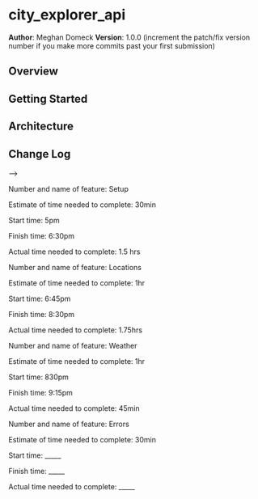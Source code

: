 # city_explorer_api

**Author**: Meghan Domeck
**Version**: 1.0.0 (increment the patch/fix version number if you make more commits past your first submission)

## Overview
<!-- Provide a high level overview of what this application is and why you are building it, beyond the fact that it's an assignment for this class. (i.e. What's your problem domain?) -->

## Getting Started
<!-- What are the steps that a user must take in order to build this app on their own machine and get it running? -->

## Architecture
<!-- Provide a detailed description of the application design. What technologies (languages, libraries, etc) you're using, and any other relevant design information. -->

## Change Log
<!-- Use this area to document the iterative changes made to your application as each feature is successfully implemented. Use time stamps. Here's an examples:

01-01-2001 4:59pm - Application now has a fully-functional express server, with a GET route for the location resource.

## Credits and Collaborations
<!-- Give credit (and a link) to other people or resources that helped you build this application. -->
-->

Number and name of feature: Setup

Estimate of time needed to complete: 30min

Start time: 5pm

Finish time: 6:30pm

Actual time needed to complete: 1.5 hrs


Number and name of feature: Locations

Estimate of time needed to complete: 1hr

Start time: 6:45pm

Finish time: 8:30pm

Actual time needed to complete: 1.75hrs


Number and name of feature: Weather

Estimate of time needed to complete: 1hr

Start time: 830pm

Finish time: 9:15pm

Actual time needed to complete: 45min


Number and name of feature: Errors

Estimate of time needed to complete: 30min

Start time: _____

Finish time: _____

Actual time needed to complete: _____